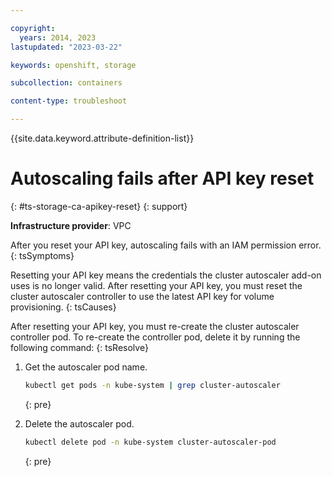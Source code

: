 ```yaml
---

copyright: 
  years: 2014, 2023
lastupdated: "2023-03-22"

keywords: openshift, storage

subcollection: containers

content-type: troubleshoot

---
```



{{site.data.keyword.attribute-definition-list}}





# Autoscaling fails after API key reset
{: #ts-storage-ca-apikey-reset}
{: support}

**Infrastructure provider**:
VPC


After you reset your API key, autoscaling fails with an IAM permission error.
{: tsSymptoms}


Resetting your API key means the credentials the cluster autoscaler add-on uses is no longer valid. After resetting your API key, you must reset the cluster autoscaler controller to use the latest API key for volume provisioning.
{: tsCauses}


After resetting your API key, you must re-create the cluster autoscaler controller pod. To re-create the controller pod, delete it by running the following command:
{: tsResolve}

1. Get the autoscaler pod name.

    ```sh
    kubectl get pods -n kube-system | grep cluster-autoscaler
    ```
    {: pre}
    
1. Delete the autoscaler pod.

    ```sh
    kubectl delete pod -n kube-system cluster-autoscaler-pod
    ```
    {: pre}







